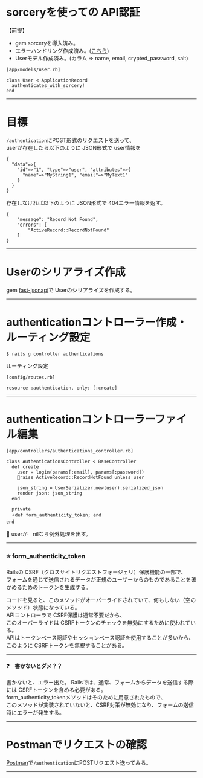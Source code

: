 # sorceryを使っての API認証
【前提】  
- gem sorceryを導入済み。
- エラーハンドリング作成済み。([こちら](https://github.com/Tarara33/TIL/blob/main/Rails/Concerns/%E5%AE%9F%E8%A3%85%E4%BE%8B/%E3%82%A8%E3%83%A9%E3%83%BC%E3%83%8F%E3%83%B3%E3%83%89%E3%83%AA%E3%83%B3%E3%82%B0.md))
- Userモデル作成済み。(カラム => name, email, crypted_password, salt)
~~~
[app/models/user.rb]

class User < ApplicationRecord
  authenticates_with_sorcery!
end
~~~
***

# 目標
`/authentication`にPOST形式のリクエストを送って、  
userが存在したら以下のように JSON形式で user情報を
~~~
{
  "data"=>{
    "id"=>"1", "type"=>"user", "attributes"=>{
      "name"=>"MyString1", "email"=>"MyText1"
    }
  }
}
~~~
存在しなければ以下のように JSON形式で 404エラー情報を返す。
~~~
{
    "message": "Record Not Found",
    "errors": [
        "ActiveRecord::RecordNotFound"
    ]
}
~~~
***

# Userのシリアライズ作成
gem [fast-jsonapi](https://github.com/Tarara33/TIL/blob/main/Rails/Gem/fast-jsonapi.md)で Userのシリアライズを作成する。
***

# authenticationコントローラー作成・ルーティング設定
~~~
$ rails g controller authentications
~~~

ルーティング設定
~~~
[config/routes.rb]

resource :authentication, only: [:create]
~~~
***

# authenticationコントローラーファイル編集
~~~
[app/controllers/authentications_controller.rb]

class AuthenticationsController < BaseController
  def create
    user = login(params[:email], params[:password])
    💙raise ActiveRecord::RecordNotFound unless user

    json_string = UserSerializer.new(user).serialized_json
    render json: json_string
  end

  private
  ⭐️def form_authenticity_token; end
end
~~~
💙 userが　nilなら例外処理を出す。
***

### ⭐️ form_authenticity_token
Railsの CSRF（クロスサイトリクエストフォージェリ）保護機能の一部で、  
フォームを通じて送信されるデータが正規のユーザーからのものであることを確かめるためのトークンを生成する。

コードを見ると、このメソッドがオーバーライドされていて、何もしない（空のメソッド）状態になっている。  
APIコントローラで CSRF保護は通常不要だから、  
このオーバーライドは CSRFトークンのチェックを無効にするために使われている。    
APIはトークンベース認証やセッションベース認証を使用することが多いから、  
このように CSRFトークンを無視することがある。  
***

#### ❓　書かないとダメ？？
書かないと、エラー出た。
Railsでは、通常、フォームからデータを送信する際には CSRFトークンを含める必要がある。  
form_authenticity_tokenメソッドはそのために用意されたもので、  
このメソッドが実装されていないと、CSRF対策が無効になり、フォームの送信時にエラーが発生する。
***

# Postmanでリクエストの確認
[Postman](https://github.com/Tarara33/TIL/blob/main/%E3%83%84%E3%83%BC%E3%83%AB/Postman.md)で`/authentication`にPOSTリクエスト送ってみる。
***
